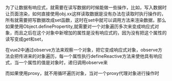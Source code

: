 为了让数据有响应式，就需要在读写数据的时候能做一些操作，比如，写入数据时让页面渲染，如何直接使用obj.xx这样读取数据是没有办法在读取时执行操作的，所有就需要把写数据改成set函数，这时在set中就可以调用方法来渲染数据，那么如果使用Object.definePropertity,就需要对一个对象遍历多次来变成响应式对象，而且之后在这个对象中新增加的属性是没有响应式的，因为没有把这个属性的读写变成get和set，

在vue2中通过observe方法来观察一个对象，把它变成响应式对象，observe方法会把传进来的对象遍历，每一个属性执行defineReactive方法来使他具有响应式，当一个属性的值是对象时，递归调用observe来



而如果使用proxy，就不用循环遍历对象，当对一个proxy代理对象进行操作时